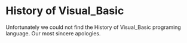 # History of Visual_Basic
Unfortunately we could not find the History of Visual_Basic programing language. Our most sincere apologies.